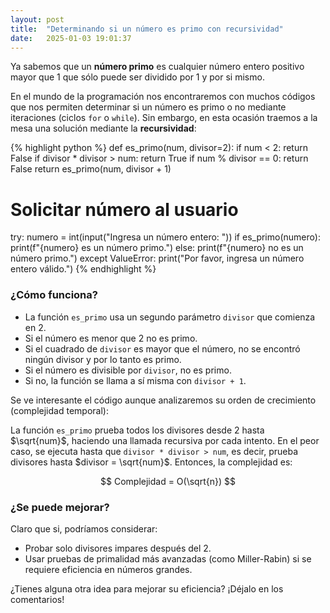 ```yaml
---
layout: post
title:  "Determinando si un número es primo con recursividad"
date:   2025-01-03 19:01:37
---
```


Ya sabemos que un **número primo** es cualquier número entero positivo mayor que 1 que sólo puede ser dividido por 1 y por si mismo.

En el mundo de la programación nos encontraremos con muchos códigos que nos permiten determinar si un número es primo o no mediante iteraciones (ciclos `for` o `while`). Sin embargo, en esta ocasión traemos a la mesa una solución mediante la **recursividad**:

{% highlight python %}
def es_primo(num, divisor=2):
    if num < 2:
        return False
    if divisor * divisor > num:
        return True
    if num % divisor == 0:
        return False
    return es_primo(num, divisor + 1)

# Solicitar número al usuario
try:
    numero = int(input("Ingresa un número entero: "))
    if es_primo(numero):
        print(f"{numero} es un número primo.")
    else:
        print(f"{numero} no es un número primo.")
except ValueError:
    print("Por favor, ingresa un número entero válido.")
{% endhighlight %}

### ¿Cómo funciona?

* La función `es_primo` usa un segundo parámetro `divisor` que comienza en 2.
* Si el número es menor que 2 no es primo.
* Si el cuadrado de `divisor` es mayor que el número, no se encontró ningún divisor y por lo tanto es primo.
* Si el número es divisible por `divisor`, no es primo.
* Si no, la función se llama a sí misma con `divisor + 1`.

Se ve interesante el código aunque analizaremos su orden de crecimiento (complejidad temporal):

La función `es_primo` prueba todos los divisores desde 2 hasta $`\sqrt{num}`$, haciendo una llamada recursiva por cada intento. En el peor caso, se ejecuta hasta que `divisor * divisor > num`, es decir, prueba divisores hasta $`divisor = \sqrt{num}`$. Entonces, la complejidad es:

$$ Complejidad = O(\sqrt{n}) $$

### ¿Se puede mejorar?

Claro que si, podríamos considerar:

* Probar solo divisores impares después del 2.
* Usar pruebas de primalidad más avanzadas (como Miller-Rabin) si se requiere eficiencia en números grandes.

¿Tienes alguna otra idea para mejorar su eficiencia? ¡Déjalo en los comentarios!

<script src="https://giscus.app/client.js"
        data-repo="elerizoinformatico/elerizoinformatico.github.io"
        data-repo-id="R_kgDONQWa5A"
        data-category="Ideas"
        data-category-id="DIC_kwDONQWa5M4CqaFl"
        data-mapping="pathname"
        data-strict="0"
        data-reactions-enabled="1"
        data-emit-metadata="0"
        data-input-position="bottom"
        data-theme="light_high_contrast"
        data-lang="es"
        crossorigin="anonymous"
        async>
</script>
